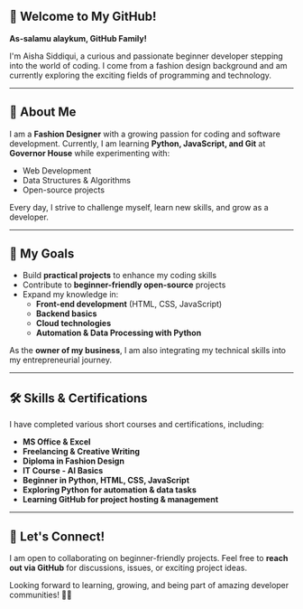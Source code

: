 ## 👋 Welcome to My GitHub!
**As-salamu alaykum, GitHub Family!**

I'm Aisha Siddiqui, a curious and passionate beginner developer stepping into the world of coding. I come from a fashion design background and am currently exploring the exciting fields of programming and technology.

---

## 🚀 About Me
I am a **Fashion Designer** with a growing passion for coding and software development. Currently, I am learning **Python, JavaScript, and Git** at **Governor House** while experimenting with:
- Web Development
- Data Structures & Algorithms
- Open-source projects

Every day, I strive to challenge myself, learn new skills, and grow as a developer.

---

## 🎯 My Goals
- Build **practical projects** to enhance my coding skills
- Contribute to **beginner-friendly open-source** projects
- Expand my knowledge in:
  - **Front-end development** (HTML, CSS, JavaScript)
  - **Backend basics**
  - **Cloud technologies**
  - **Automation & Data Processing with Python**

As the **owner of my business**, I am also integrating my technical skills into my entrepreneurial journey.

---

## 🛠️ Skills & Certifications
I have completed various short courses and certifications, including:
- **MS Office & Excel**
- **Freelancing & Creative Writing**
- **Diploma in Fashion Design**
- **IT Course - AI Basics**
- **Beginner in Python, HTML, CSS, JavaScript**
- **Exploring Python for automation & data tasks**
- **Learning GitHub for project hosting & management**

---

## 🤝 Let's Connect!
I am open to collaborating on beginner-friendly projects. Feel free to **reach out via GitHub** for discussions, issues, or exciting project ideas.

Looking forward to learning, growing, and being part of amazing developer communities! 🚀✨
